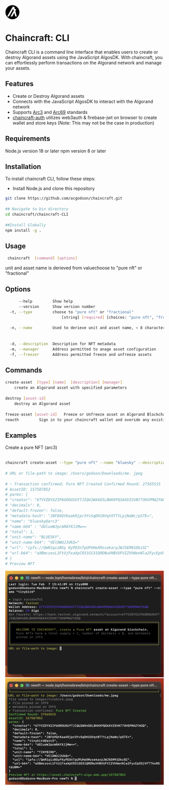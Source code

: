 <img src="https://github.com/acgodson/mortywallet/blob/main/public/algo.svg" width="auto" height="45">

# Chaincraft: CLI

Chaincraft CLI is a command line interface that enables users to create or destroy Algorand assets using the JavaScript AlgosDK. With chaincraft, you can effortlessly perform transactions on the Algorand network and manage your assets.

## Features

- Create or Destroy Algorand assets
- Connects with the JavaScript AlgosDK to interact with the Algorand network
- Supports [Arc3]() and [Arc69]() standards
- [chaincraft-auth]() utilizes web3auth & firebase-jwt on browser to create wallet and store keys (Note: This may not be the case in production)

## Requirements

Node.js version 18 or later
npm version 8 or later

## Installation

To install chaincraft CLI, follow these steps:

- Install Node.js and clone this repository

```bash
git clone https://github.com/acgodson/chaincraft.git

## Navigate to bin directory
cd chaincraft/chaincraft-CLI

##Install Globally
npm install -g .
```

## Usage

```bash
 chaincraft  [command] [options]

```

unit and asset name is derieved from valuechoose to "pure nft" or "fractional"

## Options

```bash
      --help         Show help                                                           [boolean]
      --version      Show version number                                                 [boolean]
  -t, --type         choose to "pure nft" or "fractional"
                         [string] [required] [choices: "pure nft", "fractional"]

  -n, --name         Used to derieve unit and asset name, < 8 character length           [string] [required]


  -d, --description  Description for NFT metadata                                        [string]
  -m, --manager      Address permitted to anage asset configuration                      [string]
  -f, --freezer      Address permitted freeze and unfreeze assets                        [string]

```

## Commands

```bash
create-asset  [type] [name]  [description] [manager]
    create an Algorand asset with specified parameters

destroy [asset-id]
    destroy an Algorand asset

freeze-asset [asset-id]   Freeze or Unfreeze asset on Algorand Blockchain
reauth         Sign in to your chaincraft wallet and overide any existing stored keys

```

## Examples

Create a pure NFT (arc3)

```bash

chaincraft create-asset --type "pure nft" --name "bluesky" --description "my album art cover"

# URL or file-path to image: /Users/godson/Downloads/me. jpeg

# ~ Transaction confirmed; Pure NFT Created Confirmed Round: 27565515
# AssetID: 157587852
# parms: {
# "creator": "6TYVZDYX2IP6GROUSUYTJIQU2WX4G5LBHHXPQSAXVZSVN773HSPMAZYAOQ" ,
# "decimals": 0,
# "default-frozen": false,
# "metadata-hash": "J8F69QtKaakRjpr3YvSqDH10VqtOTTtLpjNaWc/pSTE=",
# "name": "bluesky@arc3"
# "name-b64" : "dGlueWJpcmRAYXJiMw==
# "total": 1,
# "unit-name": "BLUESKY",
# "unit-name-b64": "VElOWUJJUkQ="
# "url": "ipfs://QmR1qizBGy KyPD3nTpUPUHeXMzsekarpJWJ5EM91DkzSC"
# "url-b64": "aXBmczovL1FtUjFxaXpCR31GS31QRDNuVHBVUFVIZVhNenNla2FycEpXSjVFTTkXRG t6UOM="
# }
# Preview NFT

```

![log1](https://github.com/acgodson/chaincraft/blob/main/chaincraft-CLI/screenshots/log1.png)
![log2](https://github.com/acgodson/chaincraft/blob/main/chaincraft-CLI/screenshots/log2.png)
